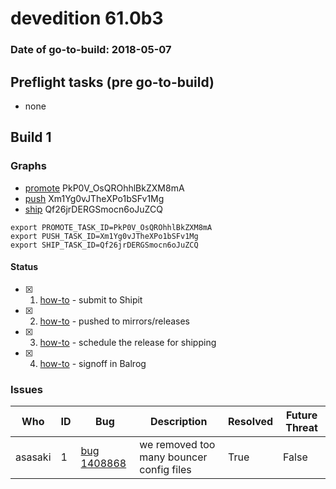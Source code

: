 # devedition 61.0b3

### Date of go-to-build: 2018-05-07

## Preflight tasks (pre go-to-build)
- none

## Build 1  

### Graphs
* [promote](https://tools.taskcluster.net/push-inspector/#/PkP0V_OsQROhhlBkZXM8mA) PkP0V_OsQROhhlBkZXM8mA
* [push](https://tools.taskcluster.net/push-inspector/#/Xm1Yg0vJTheXPo1bSFv1Mg) Xm1Yg0vJTheXPo1bSFv1Mg
* [ship](https://tools.taskcluster.net/push-inspector/#/Qf26jrDERGSmocn6oJuZCQ) Qf26jrDERGSmocn6oJuZCQ
```
export PROMOTE_TASK_ID=PkP0V_OsQROhhlBkZXM8mA
export PUSH_TASK_ID=Xm1Yg0vJTheXPo1bSFv1Mg
export SHIP_TASK_ID=Qf26jrDERGSmocn6oJuZCQ
```


#### Status
- [x] 1.  [how-to](https://wiki.mozilla.org/Release:Release_Automation_on_Mercurial:Starting_a_Release#Submit_to_Ship_It)  - submit to Shipit
- [x] 2.  [how-to](https://github.com/mozilla-releng/releasewarrior-2.0/blob/master/docs/release-promotion/desktop/howto.md#push-artifacts-to-releases-directory)  - pushed to mirrors/releases
- [x] 3.  [how-to](https://github.com/mozilla-releng/releasewarrior-2.0/blob/master/docs/release-promotion/desktop/howto.md#ship-the-release)  - schedule the release for shipping
- [x] 4.  [how-to](https://github.com/mozilla-releng/releasewarrior-2.0/blob/master/docs/release-promotion/desktop/howto.md#obtain-sign-offs-for-changes)  - signoff in Balrog

### Issues
| Who                 | ID               | Bug                                                                 | Description                | Resolved                | Future Threat                |
| ------------------- | ---------------- | ------------------------------------------------------------------- | -------------------------- | ----------------------- | ---------------------------- |
| asasaki  | 1 | [bug 1408868](https://bugzil.la/1408868)        | we removed too many bouncer config files | True | False |

